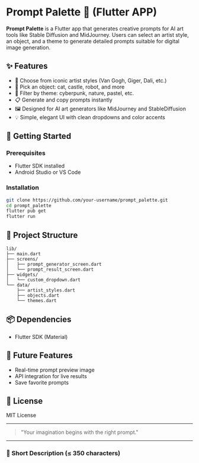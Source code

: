 # Prompt Palette 🎨 (Flutter APP)

**Prompt Palette** is a Flutter app that generates creative prompts for AI art tools like Stable Diffusion and MidJourney. 
Users can select an artist style, an object, and a theme to generate detailed prompts suitable for digital image generation.

## ✨ Features

* 🎨 Choose from iconic artist styles (Van Gogh, Giger, Dali, etc.)
* 🧱 Pick an object: cat, castle, robot, and more
* 🌌 Filter by theme: cyberpunk, nature, pastel, etc.
* 📋 Generate and copy prompts instantly
* 🖼️ Designed for AI art generators like MidJourney and StableDiffusion
* 💡 Simple, elegant UI with clean dropdowns and color accents

## 🚀 Getting Started

### Prerequisites

* Flutter SDK installed
* Android Studio or VS Code

### Installation

```bash
git clone https://github.com/your-username/prompt_palette.git
cd prompt_palette
flutter pub get
flutter run
```

## 📁 Project Structure

```
lib/
├── main.dart
├── screens/
│   ├── prompt_generator_screen.dart
│   └── prompt_result_screen.dart
├── widgets/
│   └── custom_dropdown.dart
└── data/
    ├── artist_styles.dart
    ├── objects.dart
    └── themes.dart
```

## 📦 Dependencies

* Flutter SDK (Material)

## 🧠 Future Features

* Real-time prompt preview image
* API integration for live results
* Save favorite prompts

## 📄 License

MIT License

---

> "Your imagination begins with the right prompt."

---

### 📌 Short Description (≤ 350 characters)

